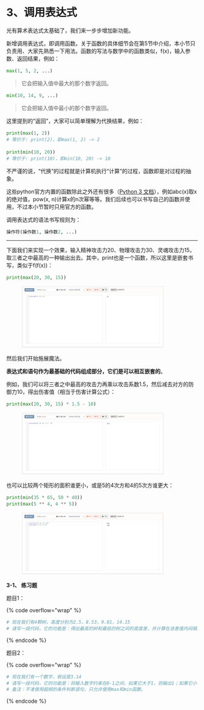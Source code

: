 # 3、调用表达式

光有算术表达式太基础了，我们来一步步增加新功能。

新增调用表达式，即调用函数。关于函数的具体细节会在第5节中介绍，本小节只负责用、大家先熟悉一下用法。函数的写法与数学中的函数类似，f(x)，输入参数、返回结果，例如：

```python
max(1, 5, 2, ...) 
```

> 它会把输入值中最大的那个数字返回。

```python
min(10, 14, 9, ...)
```

> 它会把输入值中最小的那个数字返回。

这里提到的“返回”，大家可以简单理解为代换结果，例如：

```python
print(max(1, 2))
# 等价于: print(2)，即max(1, 2) -> 2

print(min(10, 20))
# 等价于: print(10)，即min(10, 20) -> 10
```

不严谨的说，“代换”的过程就是计算机执行“计算”的过程，函数即是对过程的抽象。

这些python官方内置的函数除此之外还有很多（[Python 3 文档](https://docs.python.org/zh-cn/3/library/functions.html)），例如abc(x)取x的绝对值，pow(x, n)计算x的n次幂等等。我们后续也可以书写自己的函数并使用，不过本小节暂时只用官方的函数。

调用表达式的语法书写规则为：

```python
操作符(操作数1, 操作数2, ...)
```

***

下面我们来实现一个效果，输入精神攻击力20、物理攻击力30、灵魂攻击力15，取三者之中最高的一种输出出去。其中，print也是一个函数，所以这里是嵌套书写，类似于f(f(x))：

```python
print(max(20, 30, 15))
```

<figure><img src="../.gitbook/assets/图片-20240422210643-fw8yid3.png" alt="" width="375"><figcaption></figcaption></figure>

然后我们开始施展魔法。

**表达式和语句作为最基础的代码组成部分，它们是可以相互嵌套的**。

例如，我们可以将三者之中最高的攻击力再乘以攻击系数1.5，然后减去对方的防御力10，得出伤害值（相当于伤害计算公式）：

```python
print(max(20, 30, 15) * 1.5 - 10)
```

<figure><img src="../.gitbook/assets/图片-20240422210643-d0zkx44.png" alt="" width="375"><figcaption></figcaption></figure>

也可以比较两个矩形的面积谁更小，或是5的4次方和4的5次方谁更大：

```python
print(min(35 * 65, 50 * 40))
print(max(5 ** 4, 4 ** 5))
```

<figure><img src="../.gitbook/assets/图片-20240422210643-fzydx3d.png" alt="" width="375"><figcaption></figcaption></figure>

**3-1、 练习题**

题目1：

{% code overflow="wrap" %}
```python
# 现在我们有4颗树，高度分别为2.5，8.53，9.01，14.15
# 请写一段代码，它的功能是：得出最高的树和最低的树之间的高度差，并计算在该差值内间隔1.5放置一个圣诞树灯泡，一共可以放置几个。
```
{% endcode %}

题目2：

{% code overflow="wrap" %}
```python
# 现在我们有一个数字，假设是3.14
# 请写一段代码，它的功能是：将输入数字约束在0-1之间，如果它大于1，则输出1；如果它小于0，则输出0；如果它在0-1之间，则输出它自己。
# 备注：不准使用超纲的条件判断语句，只允许使用max和min函数。
```
{% endcode %}

